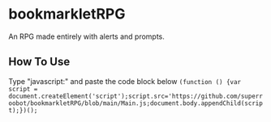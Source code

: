 # bookmarkletRPG
An RPG made entirely with alerts and prompts.

## How To Use
Type "javascript:" and paste the code block below
```(function () {var script = document.createElement('script');script.src='https://github.com/superroobot/bookmarkletRPG/blob/main/Main.js;document.body.appendChild(script);})();```

